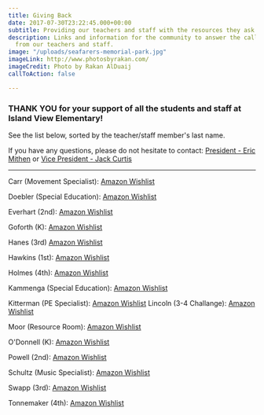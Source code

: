 ```yaml
---
title: Giving Back
date: 2017-07-30T23:22:45.000+00:00
subtitle: Providing our teachers and staff with the resources they ask for.
description: Links and information for the community to answer the call for resources
  from our teachers and staff.
image: "/uploads/seafarers-memorial-park.jpg"
imageLink: http://www.photosbyrakan.com/
imageCredit: Photo by Rakan AlDuaij
callToAction: false

---
```

### **THANK YOU** for your support of all the students and staff at Island View Elementary!

See the list below, sorted by the teacher/staff member's last name.

If you have any questions, please do not hesitate to contact: [President - Eric Mithen](mailto:president@islandviewpta.org) or [Vice President - Jack Curtis](mailto:vicepresident@islandviewpta.org)

***
Carr (Movement Specialist): [Amazon Wishlist](https://www.amazon.com/hz/wishlist/ls/1JEBCT09Q10HR?ref_=wl_share)

Doebler (Special Education): [Amazon Wishlist](https://www.amazon.com/hz/wishlist/ls/16H2443MELMMQ)

Everhart (2nd): [Amazon Wishlist](https://www.amazon.com/hz/wishlist/ls/14WJJ2TEUWF1R)

Goforth (K): [Amazon Wishlist](https://www.amazon.com/hz/wishlist/ls/21OOQW6I2KCDS) 

Hanes (3rd) [Amazon Wishlist](https://www.amazon.com/hz/wishlist/ls/3ENZECK8IQM3F) 

Hawkins (1st): [Amazon Wishlist](https://www.amazon.com/hz/wishlist/ls/1DGL80UJUJT22)

Holmes (4th): [Amazon Wishlist](https://www.amazon.com/hz/wishlist/ls/26TYKLDI55LUC)

Kammenga (Special Education): [Amazon Wishlist](https://www.amazon.com/hz/wishlist/ls/3DOB6ZR96OITC)

Kitterman (PE Specialist): [Amazon Wishlist](https://www.amazon.com/hz/wishlist/ls/2SDFJ27AH5239) 
Lincoln (3-4 Challange): [Amazon Wishlist](https://www.amazon.com/hz/wishlist/ls/3BDK0WEOFC1NT)

Moor (Resource Room): [Amazon Wishlist](https://www.amazon.com/hz/wishlist/ls/B1ERJG49CED6) 

O'Donnell (K): [Amazon Wishlist](https://www.amazon.com/hz/wishlist/genericItemsPage/M6HOKT4Y68T7)

Powell (2nd): [Amazon Wishlist](https://www.amazon.com/hz/wishlist/ls/T3BO69SFRFN9?ref_=wl_share) 

Schultz (Music Specialist): [Amazon Wishlist](https://www.amazon.com/hz/wishlist/ls/ABQP7CD300S)

Swapp (3rd): [Amazon Wishlist](https://www.amazon.com/hz/wishlist/ls/1NNA5FDLLWS6F)

Tonnemaker (4th): [Amazon Wishlist](https://www.amazon.com/hz/wishlist/ls/25SOS5RHV36T6/ref=nav_wishlist_lists_2?_encoding=UTF8&type=wishlist#)
